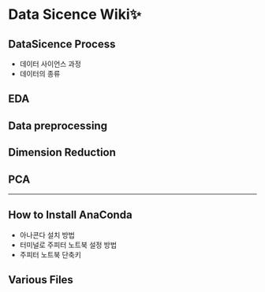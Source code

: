 # Data Sicence Wiki✨

## DataSicence Process
- 데이터 사이언스 과정
- 데이터의 종류
## EDA
## Data preprocessing
## Dimension Reduction
## PCA

---
## How to Install AnaConda
- 아나콘다 설치 방법
- 터미널로 주피터 노트북 설정 방법
- 주피터 노트북 단축키


## Various Files

